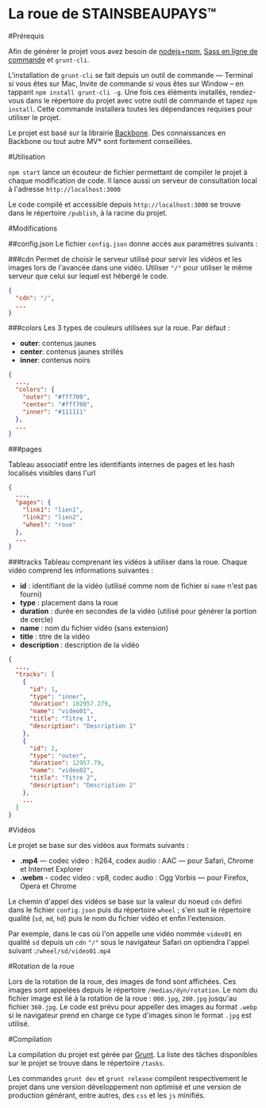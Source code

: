La roue de STAINSBEAUPAYS™
============

#Prérequis

Afin de générer le projet vous avez besoin de [nodejs+npm](http://nodejs.org), [Sass en ligne de commande](http://sass-lang.com/install) et `grunt-cli`.

L'installation de `grunt-cli` se fait depuis un outil de commande — Terminal si vous êtes sur Mac, Invite de commande si vous êtes sur Window – en tappant `npm install grunt-cli -g`. Une fois ces éléments installés, rendez-vous dans le répertoire du projet avec votre outil de commande et tapez `npm install`. Cette commande installera toutes les dépendances requises pour utiliser le projet.

Le projet est basé sur la librairie [Backbone](http://backbonejs.org). Des connaissances en Backbone ou tout autre MV* sont fortement conseillées.

#Utilisation

`npm start` lance un écouteur de fichier permettant de compiler le projet à chaque modification de code. Il lance aussi un serveur de consultation local à l'adresse `http://localhost:3000`

Le code compilé et accessible depuis `http://localhost:3000` se trouve dans le répertoire `/publish`, à la racine du projet.

#Modifications

##config.json
Le fichier `config.json` donne accès aux paramètres suivants :

###cdn
Permet de choisir le serveur utilisé pour servir les vidéos et les images lors de l'avancée dans une vidéo. Utiliser `"/"` pour utiliser le même serveur que celui sur lequel est hébergé le code.
````json
{
  "cdn": "/",
  ...
}
````

###colors
Les 3 types de couleurs utilisées sur la roue. Par défaut :

* **outer**: contenus jaunes
* **center**: contenus jaunes strillés
* **inner**: contenus noirs

````json
{
  ...,
  "colors": {
    "outer": "#fff700",
    "center": "#fff700",
    "inner": "#111111"
  },
  ...
}
````

###pages

Tableau associatif entre les identifiants internes de pages et les hash localisés visibles dans l'url
````json
{
  ...,
  "pages": {
    "link1": "lien1",
    "link2": "lien2",
    "wheel": "roue"
  },
  ...
}
````

###tracks
Tableau comprenant les vidéos à utiliser dans la roue.
Chaque vidéo comprend les informations suivantes :

* **id** : identifiant de la vidéo (utilisé comme nom de fichier si `name` n'est pas fourni)
* **type** : placement dans la roue
* **duration** : durée en secondes de la vidéo (utilisé pour générer la portion de cercle)
* **name** : nom du fichier vidéo (sans extension)
* **title** : titre de la vidéo
* **description** : description de la vidéo

````json
{
  ...,
  "tracks": [
    {
      "id": 1,
      "type": "inner",
      "duration": 102957.279,
      "name": "video01",
      "title": "Titre 1",
      "description": "Description 1"
    },
    {
      "id": 2,
      "type": "outer",
      "duration": 12957.79,
      "name": "video02",
      "title": "Titre 2",
      "description": "Description 2"
    },
    ...
  ]
}
````

#Vidéos

Le projet se base sur des vidéos aux formats suivants :

* **.mp4** — codec video : h264, codex audio : AAC — pour Safari, Chrome et Internet Explorer
* **.webm** - codec video : vp8, codec audio : Ogg Vorbis — pour Firefox, Opera et Chrome

Le chemin d'appel des vidéos se base sur la valeur du noeud `cdn` défini dans le fichier `config.json` puis du répertoire `wheel` ; s'en suit le répertoire qualité (`sd`, `md`, `hd`) puis le nom du fichier vidéo et enfin l'extension.

Par exemple, dans le cas où l'on appelle une vidéo nommée `video01` en qualité `sd` depuis un `cdn` `"/"` sous le navigateur Safari on optiendra l'appel suivant :`/wheel/sd/video01.mp4`

#Rotation de la roue

Lors de la rotation de la roue, des images de fond sont affichées. Ces images sont appelées depuis le répertoire `/medias/dyn/rotation`. Le nom du fichier image est lié à la rotation de la roue : `000.jpg`, `200.jpg` jusqu'au fichier `360.jpg`. Le code est prévu pour appeller des images au format `.webp` si le navigateur prend en charge ce type d'images sinon le format `.jpg` est utilisé.


#Compilation

La compilation du projet est gérée par [Grunt](http://gruntjs.com). La liste des tâches disponibles sur le projet se trouve dans le répertoire `/tasks`.

Les commandes `grunt dev` et `grunt release` compilent respectivement le projet dans une version développement non optimisé et une version de production générant, entre autres, des `css` et les `js` minifiés.